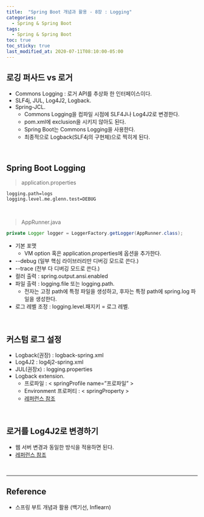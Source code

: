 ```yaml
---
title:  "Spring Boot 개념과 활용 - 8장 : Logging"
categories:
  - Spring & Spring Boot
tags:
  - Spring & Spring Boot
toc: true
toc_sticky: true
last_modified_at: 2020-07-11T08:10:00-05:00
---
```


## 로깅 퍼사드 vs 로거

* Commons Logging : 로거 API를 추상화 한 인터페이스이다.
* SLF4j, JUL, Log4J2, Logback.
* Spring-JCL.
  * Commons Logging을 컴파일 시점에 SLF4J나 Log4J2로 변경한다.
  * pom.xml에 exclusion을 시키지 않아도 된다.
  * Spring Boot는 Commons Logging을 사용한다.
  * 최종적으로 Logback(SLF4j의 구현체)으로 찍히게 된다.

<br>

## Spring Boot Logging

> application.properties

```properties
logging.path=logs
logging.level.me.glenn.test=DEBUG
```

<br>

> AppRunner.java

```java
private Logger logger = LoggerFactory.getLogger(AppRunner.class);
```

* 기본 포맷
  * VM option 혹은 application.properties에 옵션을 추가한다.
* --debug (일부 핵심 라이브러리만 디버깅 모드로 쓴다.)
* --trace (전부 다 디버깅 모드로 쓴다.)
* 컬러 출력 : spring.output.ansi.enabled
* 파일 출력 : logging.file 또는 logging.path.
  * 전자는 고정 path에 특정 파일을 생성하고, 후자는 특정 path에 spring.log 파일을 생성한다.
* 로그 레벨 조정 : logging.level.패지키 = 로그 레벨.

<br>

## 커스텀 로그 설정

* Logback(권장) : logback-spring.xml
* Log4J2 : log4j2-spring.xml
* JUL(권장x) : logging.properties
* Logback extension.
  * 프로파일 : < springProfile name=”프로파일” >
  * Environment 프로퍼티 : < springProperty >
  * [레퍼런스 참조](https://docs.spring.io/spring-boot/docs/current/reference/html/howto-logging.html)

<br>

## 로거를 Log4J2로 변경하기

* 웹 서버 변경과 동일한 방식을 적용하면 된다.
* [레퍼런스 참조](https://docs.spring.io/spring-boot/docs/current/reference/html/howto-logging.html#howto-configure-log4j-for-logging)

<br>

---

## Reference

* 스프링 부트 개념과 활용 (백기선, Inflearn)
